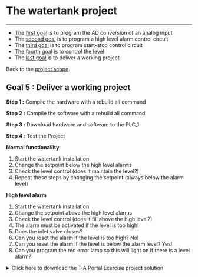 # The watertank project
_____________________________________
-   The [first goal](Ex07/Subchapter04_01.md) is to program the AD conversion of an analog input
-   The [second goal](Ex07/Subchapter04_02.md) is to program a high level alarm control circuit
-   The [third goal](Ex07/Subchapter04_03.md) is to program start-stop control circuit
-   The [fourth goal](Ex07/Subchapter04_04.md) is to control the level
-   The [last goal](Ex07/Subchapter04_05.md) is to deliver a working project

Back to the [project scope](Ex07/Subchapter04.md).

## Goal 5 : Deliver a working project
**Step 1 :** Compile the hardware with a rebuild all command

**Step 2 :** Compile the software with a rebuild all command

**Step 3 :** Download hardware and software to the PLC_1

**Step 4 :** Test the Project

__Normal functionallity__
1. Start the watertank installation
2. Change the setpoint below the high level alarms
3. Check the level control (does it maintain the level?)
4. Repeat these steps by changing the setpoint (always below the alarm level)

__High level alarm__
1. Start the watertank installation
2. Change the setpoint above the high level alarms
3. Check the level control (does it fill above the high level?)
4. The alarm must be activated if the level is too high!
5. Does the inlet valve closes?
6. Can you reset the alarm if the level is too high? No!
7. Can you reset the alarm if the level is below the alarm level? Yes!
8. Can you program the red error lamp so this will light on if there is a level alarm?

<details>
	<summary>Click here to download the TIA Portal Exercise project solution</summary><!-- Empty line after this one needed, do not delete! -->

<br>
Download file <a href="./Ex07/Documents/Ex7_Watertank.zap15_1">here</a>.</p>

  </details><!-- Empty line after this one needed, do not delete! -->
